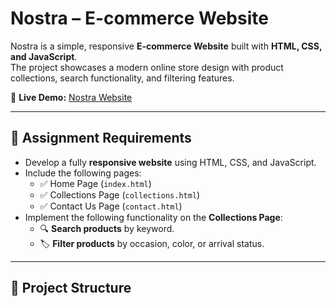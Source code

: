 # Nostra – E-commerce Website  

Nostra is a simple, responsive **E-commerce Website** built with **HTML, CSS, and JavaScript**.  
The project showcases a modern online store design with product collections, search functionality, and filtering features.  

🔗 **Live Demo:** [Nostra Website](https://dharshiniyay.github.io/Nostra-Project/collection.html)

---

## 📌 Assignment Requirements  

- Develop a fully **responsive website** using HTML, CSS, and JavaScript.  
- Include the following pages:  
  - ✅ Home Page (`index.html`)  
  - ✅ Collections Page (`collections.html`)  
  - ✅ Contact Us Page (`contact.html`)  
- Implement the following functionality on the **Collections Page**:  
  - 🔍 **Search products** by keyword.  
  - 🏷️ **Filter products** by occasion, color, or arrival status.  

---

## 📂 Project Structure  


